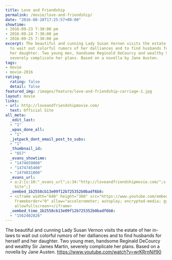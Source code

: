 ```yaml
---
title: Love and Friendship
permalink: /movie/love-and-friendship/
date: "2016-08-28T17:25:57+00:00"
showtime:
- 2016-09-23 7:30:00 pm
- 2016-09-24 7:30:00 pm
- 2016-09-25 7:30:00 pm
excerpt: The beautiful and cunning Lady Susan Vernon visits the estate of her in-laws
  to wait out colorful rumors of her dalliances and to find husbands for herself and
  her daughter. Two young men, handsome Reginald DeCourcy and wealthy Sir James Martin,
  severely complicate her plans. Based on a novella by Jane Austen.
tags:
- movie
- movie-2016
rating:
  rating: false
  detail: false
featured_img: /images/feature/love-and-friendship-carriage-1.jpg
layout: movie
links:
- url: http://loveandfriendshipmovie.com/
  text: Official Site
all_meta:
  _edit_last:
  - "1"
  _wpas_done_all:
  - "1"
  _jetpack_dont_email_post_to_subs:
  - "1"
  _thumbnail_id:
  - "857"
  _evans_showtime:
  - "1474659000"
  - "1474745400"
  - "1474831800"
  _evans_url:
  - a:2:{s:10:"_evans_url";s:34:"http://loveandfriendshipmovie.com/";s:15:"_evans_url_name";s:13:"Official
    Site";}
  _oembed_1b2558cb13e09f12b725352b0badf6b8:
  - <iframe width="640" height="360" src="https://www.youtube.com/embed/wrKRrnNif90?feature=oembed"
    frameborder="0" allow="accelerometer; autoplay; encrypted-media; gyroscope; picture-in-picture"
    allowfullscreen></iframe>
  _oembed_time_1b2558cb13e09f12b725352b0badf6b8:
  - "1562402826"
---
```


The beautiful and cunning Lady Susan Vernon visits the estate of her in-laws to wait out colorful rumors of her dalliances and to find husbands for herself and her daughter. Two young men, handsome Reginald DeCourcy and wealthy Sir James Martin, severely complicate her plans. Based on a novella by Jane Austen. https://www.youtube.com/watch?v=wrKRrnNif90